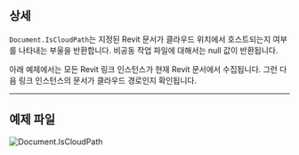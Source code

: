 ## 상세
`Document.IsCloudPath`는 지정된 Revit 문서가 클라우드 위치에서 호스트되는지 여부를 나타내는 부울을 반환합니다. 비공동 작업 파일에 대해서는 null 값이 반환됩니다.

아래 예제에서는 모든 Revit 링크 인스턴스가 현재 Revit 문서에서 수집됩니다. 그런 다음 링크 인스턴스의 문서가 클라우드 경로인지 확인됩니다.
___
## 예제 파일

![Document.IsCloudPath](./Revit.Application.Document.IsCloudPath_img.jpg)

